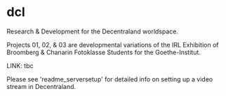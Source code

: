 # dcl
 
Research & Development for the Decentraland worldspace.

Projects 01, 02, & 03 are developmental variations of the IRL Exhibition of Broomberg & Chanarin Fotoklasse Students for the Goethe-Institut.

LINK: tbc

Please see 'readme_serversetup' for detailed info on setting up a video stream in Decentraland.

